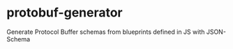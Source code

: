 # protobuf-generator
Generate Protocol Buffer schemas from blueprints defined in JS with JSON-Schema
